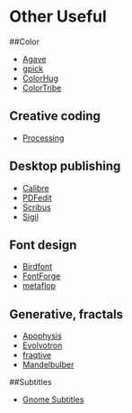 # Other Useful

##Color
*   [Agave](http://home.gna.org/colorscheme/)
*   [gpick](http://code.google.com/p/gpick/)
*   [ColorHug](http://www.hughski.com/)
*   [ColorTribe](http://opensource.mikrosimage.eu/colortribe.html)

## Creative coding
*   [Processing](http://processing.org/)

## Desktop publishing
*   [Calibre](https://calibre-ebook.com/)
*   [PDFedit](http://pdfedit.cz/en/index.html)
*   [Scribus](http://www.scribus.net)
*   [Sigil](https://sigil-ebook.com/)


## Font design
*   [Birdfont](https://birdfont.org/)
*   [FontForge](http://fontforge.org/)
*   [metaflop](http://www.metaflop.com/)

## Generative, fractals
*   [Apophysis](http://apophysis.org/)
*   [Evolvotron](http://www.bottlenose.net/share/evolvotron/)
*   [fraqtive](http://fraqtive.mimec.org/)
*   [Mandelbulber](http://www.mandelbulber.com/)

##Subtitles
*   [Gnome Subtitles](http://gnomesubtitles.org/)
